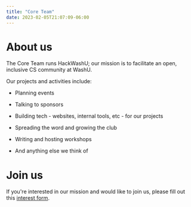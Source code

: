 ```yaml
---
title: "Core Team"
date: 2023-02-05T21:07:09-06:00
---
```

# About us

The Core Team runs HackWashU; our mission is to facilitate an open, inclusive CS community at WashU. 

Our projects and activities include:

- Planning events

- Talking to sponsors

- Building tech - websites, internal tools, etc - for our projects

- Spreading the word and growing the club

- Writing and hosting workshops

- And anything else we think of 

# Join us

If you're interested in our mission and would like to join us, please fill out this [interest form](https://forms.gle/9mkaSjRSsUBRYeWD9).

